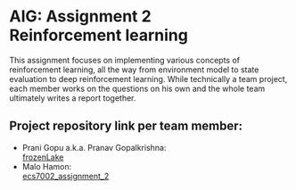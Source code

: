 # AIG: Assignment 2<br>Reinforcement learning

This assignment focuses on implementing various concepts of reinforcement learning, all the way from environment model to state evaluation to deep reinforcement learning. While technically a team project, each member works on the questions on his own and the whole team ultimately writes a report together.

## Project repository link per team member:

- Prani Gopu a.k.a. Pranav Gopalkrishna:<br>[frozenLake](https://github.com/pranigopu/frozenLake)
- Malo Hamon:<br>[ecs7002_assignment_2](https://github.com/nocommentcode/ecs7002_assignment_2)

